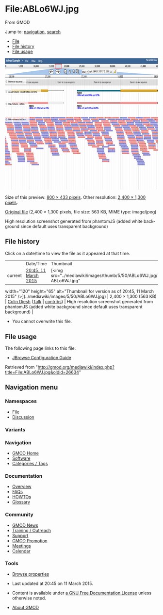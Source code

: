 <div id="mw-page-base" class="noprint">

</div>

<div id="mw-head-base" class="noprint">

</div>

<div id="content" class="mw-body" role="main">

<span id="top"></span>

<div id="mw-js-message" style="display:none;">

</div>



# <span dir="auto">File:ABLo6WJ.jpg</span>

<div id="bodyContent">

<div id="siteSub">

From GMOD

</div>

<div id="contentSub">

</div>

<div id="jump-to-nav" class="mw-jump">

Jump to: [navigation](#mw-navigation), [search](#p-search)

</div>

<div id="mw-content-text">

- [File](#file)
- [File history](#filehistory)
- [File usage](#filelinks)

<div id="file" class="fullImageLink">

[<img src="../mediawiki/images/thumb/5/50/ABLo6WJ.jpg/800px-ABLo6WJ.jpg"
srcset="../mediawiki/images/thumb/5/50/ABLo6WJ.jpg/1200px-ABLo6WJ.jpg 1.5x, ../mediawiki/images/thumb/5/50/ABLo6WJ.jpg/1599px-ABLo6WJ.jpg 2x"
width="800" height="433" alt="File:ABLo6WJ.jpg" />](../mediawiki/images/5/50/ABLo6WJ.jpg)

<div class="mw-filepage-resolutioninfo">

Size of this preview:
<a href="../mediawiki/images/thumb/5/50/ABLo6WJ.jpg/800px-ABLo6WJ.jpg"
class="mw-thumbnail-link">800 × 433 pixels</a>.
<span class="mw-filepage-other-resolutions">Other resolution:
<a href="../mediawiki/images/5/50/ABLo6WJ.jpg"
class="mw-thumbnail-link">2,400 × 1,300 pixels</a>.</span>

</div>

</div>

<div class="fullMedia">

<a href="../mediawiki/images/5/50/ABLo6WJ.jpg" class="internal"
title="ABLo6WJ.jpg">Original file</a> ‎<span class="fileInfo">(2,400 ×
1,300 pixels, file size: 563 KB, MIME type: image/jpeg)</span>

</div>

<div id="mw-imagepage-content" class="mw-content-ltr" lang="en"
dir="ltr">

High resolution screenshot generated from phantomJS (added white
background since default uses transparent background)

</div>

## File history

<div id="mw-imagepage-section-filehistory">

Click on a date/time to view the file as it appeared at that time.

|  |  |  |  |  |  |
|----|----|----|----|----|----|
|  | Date/Time | Thumbnail | Dimensions | User | Comment |
| current | [20:45, 11 March 2015](../mediawiki/images/5/50/ABLo6WJ.jpg) | [<img src="../mediawiki/images/thumb/5/50/ABLo6WJ.jpg/120px-ABLo6WJ.jpg"
width="120" height="65"
alt="Thumbnail for version as of 20:45, 11 March 2015" />](../mediawiki/images/5/50/ABLo6WJ.jpg) | 2,400 × 1,300 <span style="white-space: nowrap;">(563 KB)</span> | <a href="User:Colin_Diesh" class="mw-userlink"
title="User:Colin Diesh">Colin Diesh</a> <span style="white-space: nowrap;"> <span class="mw-usertoollinks">(<a
href="http://gmod.org/mediawiki/index.php?title=User_talk:Colin_Diesh&amp;action=edit&amp;redlink=1"
class="new" title="User talk:Colin Diesh (page does not exist)">Talk</a> \| [contribs](Special:Contributions/Colin_Diesh "Special:Contributions/Colin Diesh"))</span></span> | High resolution screenshot generated from phantomJS (added white background since default uses transparent background) |

</div>

- <span id="mw-imagepage-upload-disallowed">You cannot overwrite this
  file.</span>

## File usage

<div id="mw-imagepage-section-linkstoimage">

The following page links to this file:

- [JBrowse Configuration
  Guide](JBrowse_Configuration_Guide "JBrowse Configuration Guide")

</div>

</div>

<div class="printfooter">

Retrieved from
"<http://gmod.org/mediawiki/index.php?title=File:ABLo6WJ.jpg&oldid=26634>"

</div>

<div id="catlinks" class="catlinks catlinks-allhidden">

</div>

<div class="visualClear">

</div>

</div>

</div>

<div id="mw-navigation">

## Navigation menu

<div id="mw-head">



<div id="left-navigation">

<div id="p-namespaces" class="vectorTabs" role="navigation"
aria-labelledby="p-namespaces-label">

### Namespaces

- <span id="ca-nstab-image"><a href="File:ABLo6WJ.jpg" accesskey="c"
  title="View the file page [c]">File</a></span>
- <span id="ca-talk"><a
  href="http://gmod.org/mediawiki/index.php?title=File_talk:ABLo6WJ.jpg&amp;action=edit&amp;redlink=1"
  accesskey="t"
  title="Discussion about the content page [t]">Discussion</a></span>

</div>

<div id="p-variants" class="vectorMenu emptyPortlet" role="navigation"
aria-labelledby="p-variants-label">

### 

### Variants[](#)

<div class="menu">

</div>

</div>

</div>





</div>

</div>

</div>

<div id="mw-panel">

<div id="p-logo" role="banner">

<a href="Main_Page"
style="background-image: url(../images/GMOD-cogs.png);"
title="Visit the main page"></a>

</div>

<div id="p-Navigation" class="portal" role="navigation"
aria-labelledby="p-Navigation-label">

### Navigation

<div class="body">

- <span id="n-GMOD-Home">[GMOD Home](Main_Page)</span>
- <span id="n-Software">[Software](GMOD_Components)</span>
- <span id="n-Categories-.2F-Tags">[Categories /
  Tags](Categories)</span>

</div>

</div>

<div id="p-Documentation" class="portal" role="navigation"
aria-labelledby="p-Documentation-label">

### Documentation

<div class="body">

- <span id="n-Overview">[Overview](Overview)</span>
- <span id="n-FAQs">[FAQs](Category:FAQ)</span>
- <span id="n-HOWTOs">[HOWTOs](Category:HOWTO)</span>
- <span id="n-Glossary">[Glossary](Glossary)</span>

</div>

</div>

<div id="p-Community" class="portal" role="navigation"
aria-labelledby="p-Community-label">

### Community

<div class="body">

- <span id="n-GMOD-News">[GMOD News](GMOD_News)</span>
- <span id="n-Training-.2F-Outreach">[Training /
  Outreach](Training_and_Outreach)</span>
- <span id="n-Support">[Support](Support)</span>
- <span id="n-GMOD-Promotion">[GMOD Promotion](GMOD_Promotion)</span>
- <span id="n-Meetings">[Meetings](Meetings)</span>
- <span id="n-Calendar">[Calendar](Calendar)</span>

</div>

</div>

<div id="p-tb" class="portal" role="navigation"
aria-labelledby="p-tb-label">

### Tools

<div class="body">


- <span id="t-smwbrowselink"><a href="Special:Browse/File:ABLo6WJ.jpg" rel="smw-browse">Browse
  properties</a></span>

</div>

</div>

</div>

</div>

<div id="footer" role="contentinfo">

- <span id="footer-info-lastmod">Last updated at 20:45 on 11 March
  2015.</span>
<!-- - <span id="footer-info-viewcount">2,445 page views.</span> -->
- <span id="footer-info-copyright">Content is available under
  <a href="http://www.gnu.org/licenses/fdl-1.3.html" class="external"
  rel="nofollow">a GNU Free Documentation License</a> unless otherwise
  noted.</span>

<!-- -->

- <span id="footer-places-about">[About
  GMOD](GMOD:About "GMOD:About")</span>

<!-- -->






</div>
